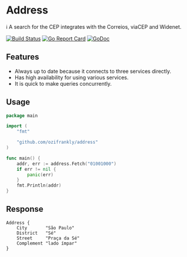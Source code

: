 Address
================================

ℹ️ A search for the CEP integrates with the Correios, viaCEP and Widenet.

[![Build Status](https://travis-ci.org/ozifrankly/address.svg)](https://travis-ci.org/ozifrankly/address) [![Go Report Card](https://goreportcard.com/badge/github.com/ozifrankly/address)](https://goreportcard.com/report/github.com/ozifrankly/address) [![GoDoc](https://godoc.org/github.com/ozifrankly/address?status.svg)](https://godoc.org/github.com/ozifrankly/address)


## Features
  - Always up to date because it connects to three services directly.
  - Has high availability for using various services.
  - It is quick to make queries concurrently.
  
## Usage


```go
package main

import (
	"fmt"

	"github.com/ozifrankly/address"
)

func main() {
	addr, err := address.Fetch("01001000")
	if err != nil {
		panic(err)
	}
	fmt.Println(addr)
}

```

## Response

```
Address {
	City       "São Paulo"
	District   "Sé"
	Street     "Praça da Sé"
	Complement "lado ímpar"
}
```
